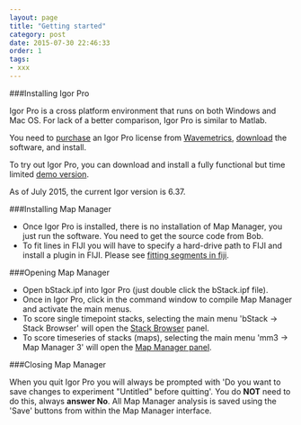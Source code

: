 ```yaml
---
layout: page
title: "Getting started"
category: post
date: 2015-07-30 22:46:33
order: 1
tags:
- xxx
---
```


###Installing Igor Pro

Igor Pro is a cross platform environment that runs on both Windows and Mac OS. For lack of a better comparison, Igor Pro is similar to Matlab.

You need to [purchase][2] an Igor Pro license from [Wavemetrics][1], [download][3] the software, and install.

To try out Igor Pro, you can download and install a fully functional but time limited [demo version][4].

As of July 2015, the current Igor version is 6.37.

###Installing Map Manager

 - Once Igor Pro is installed, there is no installation of Map Manager, you just run the software. You need to get the source code from Bob.
 - To fit lines in FIJI you will have to specify a hard-drive path to FIJI and install a plugin in FIJI. Please see [fitting segments in fiji][7].
 
###Opening Map Manager

 - Open bStack.ipf into Igor Pro (just double click the bStack.ipf file).
 - Once in Igor Pro, click in the command window to compile Map Manager and activate the main menus.
 - To score single timepoint stacks, selecting the main menu 'bStack -> Stack Browser' will open the [Stack Browser][6] panel.
 - To score timeseries of stacks (maps), selecting the main menu 'mm3 -> Map Manager 3' will open the [Map Manager panel][5].


###Closing Map Manager

When you quit Igor Pro you will always be prompted with 'Do you want to save changes to experiment "Untitled" before quitting'. You do **NOT** need to do this, always **answer No**. All Map Manager analysis is saved using the 'Save' buttons from within the Map Manager interface.

[1]: https://www.wavemetrics.com/index.html
[2]: https://www.wavemetrics.com/order/order1.php?type=Academic
[3]: https://www.wavemetrics.com/support/versions.htm
[4]: https://www.wavemetrics.com/support/demos.htm
[5]: /mapmanager/main-panel/
[6]: /mapmanager/stack-browser/
[7]: /mapmanager/fItting-segments-in-fiji/